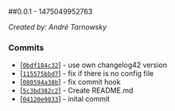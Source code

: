 ##0.0.1 - 1475049952763

*Created by: André Tarnowsky*

### Commits
  - [[`0bdf184c32`](https://github.com/lotterfriends/git-flow-buddy/commit/0bdf184c32b4f0bcb24ddc72e8a5dcbee2b19fa3)] - use own changelog42 version
  - [[`115575bbd7`](https://github.com/lotterfriends/git-flow-buddy/commit/115575bbd75a193208cf41fb31c71f49b0050d7b)] - fix if there is no config file
  - [[`080594a38b`](https://github.com/lotterfriends/git-flow-buddy/commit/080594a38b42fa992257b831d5b3904be74598ad)] - fix commit hook
  - [[`5c3bd382c2`](https://github.com/lotterfriends/git-flow-buddy/commit/5c3bd382c290cd8e68fe85f5c784fd66928affff)] - Create README.md
  - [[`04120e9033`](https://github.com/lotterfriends/git-flow-buddy/commit/04120e90338027eb72baa3a32c66094f975e9906)] - inital commit
